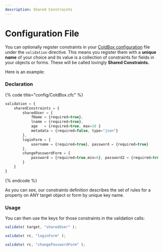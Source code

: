```yaml
---
description: Shared Constraints
---
```


# Configuration File

You can optionally register constraints in your [ColdBox configuration](https://github.com/ortus/cbox-validation/tree/cc7e4d96663e1732860bcea678a632286d72e87e/Configuration/README.md) file under the `validation` directive. This means you register them with a **unique** **name** of your choice and its value is a collection of constraints for fields in your objects or forms. These will be called lovingly **Shared Constraints.**

Here is an example:

### Declaration

{% code title="config/ColdBox.cfc" %}
```javascript
validation = {
    sharedConstraints = {
        sharedUser = {
            fName = {required=true},
            lname = {required=true},
            age   = {required=true, max=18 }
            metadata = {required=false, type="json"}
        },
        loginForm = {
            username = {required=true}, password = {required=true}
        },
        changePasswordForm = {
            password = {required=true,min=6}, password2 = {required=true, sameAs="password", min=6}
        }
    }
}
```
{% endcode %}

As you can see, our constraints definition describes the set of rules for a property on ANY target object or form by unique key name.

### Usage

You can then use the keys for those constraints in the validation calls:

```javascript
validate( target, "sharedUser" );

validate( rc, "loginForm" );

validate( rc, "changePasswordForm" );
```

